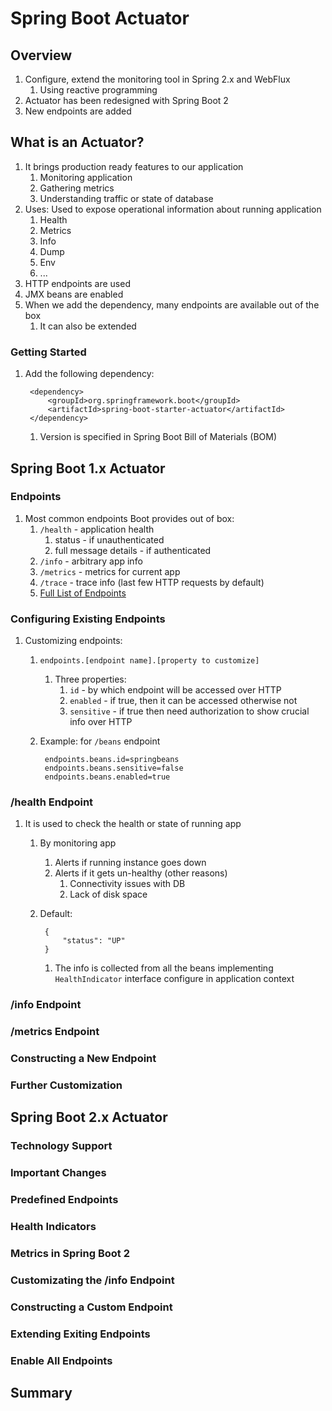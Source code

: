 # Spring Boot Actuator #
## Overview ##
1. Configure, extend the monitoring tool in Spring 2.x and WebFlux
	1. Using reactive programming
2. Actuator has been redesigned with Spring Boot 2
3. New endpoints are added

## What is an Actuator? ##
1. It brings production ready features to our application
	1. Monitoring application
	2. Gathering metrics
	3. Understanding traffic or state of database
2. Uses: Used to expose operational information about running application
	1. Health
	2. Metrics
	3. Info
	4. Dump
	5. Env
	6. ...
3. HTTP endpoints are used
4. JMX beans are enabled
5. When we add the dependency, many endpoints are available out of the box
	1. It can also be extended

### Getting Started ###
1. Add the following dependency:

		<dependency>
			<groupId>org.springframework.boot</groupId>
			<artifactId>spring-boot-starter-actuator</artifactId>
		</dependency>
		
	1. Version is specified in Spring Boot Bill of Materials (BOM)

## Spring Boot 1.x Actuator ##
### Endpoints ###
1. Most common endpoints Boot provides out of box:
	1. `/health` - application health
		1. status - if unauthenticated
		2. full message details - if authenticated
	2. `/info` - arbitrary app info
	3. `/metrics` - metrics for current app
	4. `/trace` - trace info (last few HTTP requests by default)
	5. [Full List of Endpoints](https://docs.spring.io/spring-boot/docs/current/reference/htmlsingle/#production-ready-endpoints)

### Configuring Existing Endpoints ###
1. Customizing endpoints:
	1. `endpoints.[endpoint name].[property to customize]`
		1. Three properties:
			1. `id` - by which endpoint will be accessed over HTTP
			2. `enabled` - if true, then it can be accessed otherwise not
			3. `sensitive` - if true then need authorization to show crucial info over HTTP
	2. Example: for `/beans` endpoint
	
			endpoints.beans.id=springbeans
			endpoints.beans.sensitive=false
			endpoints.beans.enabled=true

### /health Endpoint ###
1. It is used to check the health or state of running app
	1. By monitoring app
		1. Alerts if running instance goes down
		2. Alerts if it gets un-healthy (other reasons)
			1. Connectivity issues with DB
			2. Lack of disk space
	2. Default:
	
			{
				"status": "UP"
			}
			
		1. The info is collected from all the beans implementing `HealthIndicator` interface configure in application context

### /info Endpoint ###
### /metrics Endpoint ###
### Constructing a New Endpoint ###
### Further Customization ###

## Spring Boot 2.x Actuator ##
### Technology Support ###
### Important Changes ###
### Predefined Endpoints ###
### Health Indicators ###
### Metrics in Spring Boot 2 ###
### Customizating the /info Endpoint ###
### Constructing a Custom Endpoint ###
### Extending Exiting Endpoints ###
### Enable All Endpoints ###

## Summary ##